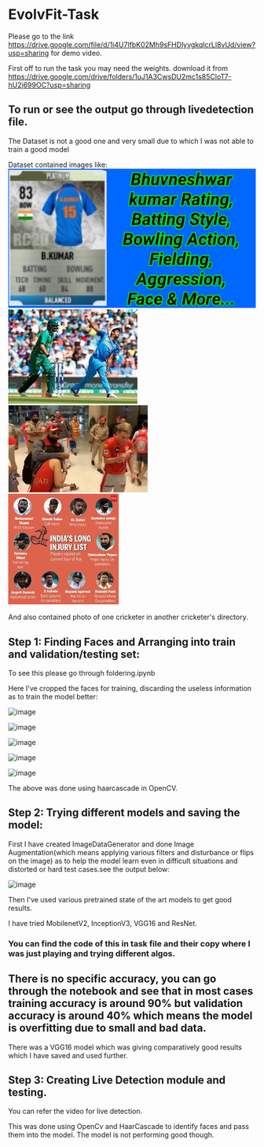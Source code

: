 # EvolvFit-Task

Please go to the link https://drive.google.com/file/d/1i4U7lfbK02Mh9sFHDlyvgkqIcrLl8vUd/view?usp=sharing for demo video.

First off to run the task you may need the weights. download it from https://drive.google.com/drive/folders/1uJ1A3CwsDU2mc1s85CloT7-hU2j699OC?usp=sharing

## To run or see the output go through livedetection file.


The Dataset is not a good one and very small due to which I was not able to train a good model

Dataset contained images like:
![alt text](https://github.com/raisinghanii/EvolvFit-Task/blob/master/images/bhuvneshwar_kumar/c965e47869.jpg)
![alt text](https://github.com/raisinghanii/EvolvFit-Task/blob/master/images/jasprit_bumrah/2751420e7e.jpg)
![alt text](https://github.com/raisinghanii/EvolvFit-Task/blob/master/images/mohammed_shami/fdae0c1962.jpg)
![alt text](https://github.com/raisinghanii/EvolvFit-Task/blob/master/images/ravindra_jadeja/e96843617c.jpg)

And also contained photo of one cricketer in another cricketer's directory.


## Step 1: Finding Faces and Arranging into train and validation/testing set:

To see this please go through foldering.ipynb

Here I've cropped the faces for training, discarding the useless information as to train the model better:

![image](https://user-images.githubusercontent.com/46864533/118836323-5e0d1480-b8e1-11eb-865e-f09ccf392b1d.png)

![image](https://user-images.githubusercontent.com/46864533/118835781-edfe8e80-b8e0-11eb-80d6-380dd06a061d.png)

![image](https://user-images.githubusercontent.com/46864533/118835856-fce54100-b8e0-11eb-9c74-d17fca0a4e37.png)

![image](https://user-images.githubusercontent.com/46864533/118835913-0a023000-b8e1-11eb-964d-446148e8bbea.png)

![image](https://user-images.githubusercontent.com/46864533/118836144-3d44bf00-b8e1-11eb-9dd3-978f31fce17f.png)


The above was done using haarcascade in OpenCV.

## Step 2: Trying different models and saving the model:

First I have created ImageDataGenerator and done Image Augmentation(which means applying various filters and disturbance or flips on the image) as to help the model learn even in difficult situations and distorted or hard test cases.see the output below:

![image](https://user-images.githubusercontent.com/46864533/118836929-f86d5800-b8e1-11eb-9eee-86a3fe2632ac.png)


Then I've used various pretrained state of the art models to get good results.

I have tried MobilenetV2, InceptionV3, VGG16 and ResNet.

### You can find the code of this in task file and their copy where I was just playing and trying different algos.

## There is no specific accuracy, you can go through the notebook and see that in most cases training accuracy is around 90% but validation accuracy is around 40% which means the model is overfitting due to small and bad data.

There was a VGG16 model which was giving comparatively good results which I have saved and used further.

## Step 3: Creating Live Detection module and testing.

You can refer the video for live detection.

This was done using OpenCv and HaarCascade to identify faces and pass them into the model.
The model is not performing good though.
